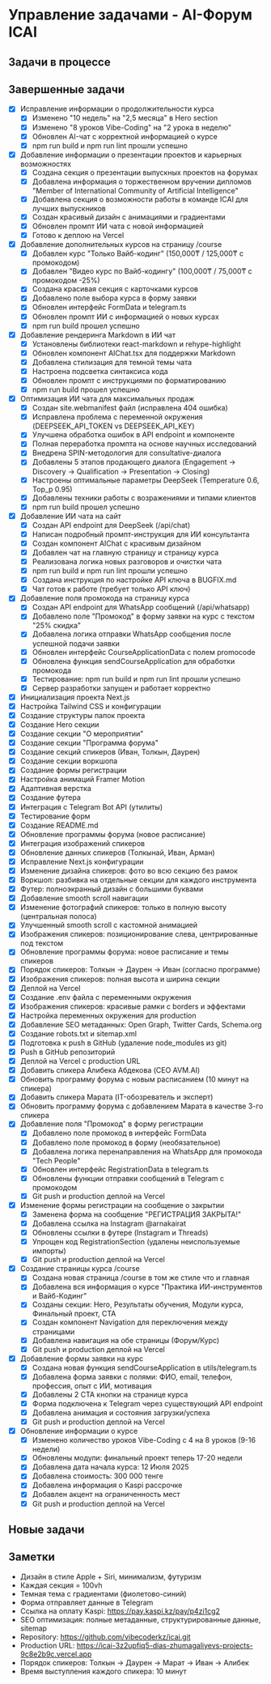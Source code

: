 # Управление задачами - AI-Форум ICAI

## Задачи в процессе

## Завершенные задачи

- [x] Исправление информации о продолжительности курса
  - [x] Изменено "10 недель" на "2,5 месяца" в Hero section
  - [x] Изменено "8 уроков Vibe-Coding" на "2 урока в неделю"
  - [x] Обновлен AI-чат с корректной информацией о курсе
  - [x] npm run build и npm run lint прошли успешно

- [x] Добавление информации о презентации проектов и карьерных возможностях
  - [x] Создана секция о презентации выпускных проектов на форумах
  - [x] Добавлена информация о торжественном вручении дипломов "Member of International Community of Artificial Intelligence"
  - [x] Добавлена секция о возможности работы в команде ICAI для лучших выпускников
  - [x] Создан красивый дизайн с анимациями и градиентами
  - [x] Обновлен промпт ИИ чата с новой информацией
  - [x] Готово к деплою на Vercel

- [x] Добавление дополнительных курсов на страницу /course
  - [x] Добавлен курс "Только Вайб-кодинг" (150,000₸ / 125,000₸ с промокодом)
  - [x] Добавлен "Видео курс по Вайб-кодингу" (100,000₸ / 75,000₸ с промокодом -25%)
  - [x] Создана красивая секция с карточками курсов
  - [x] Добавлено поле выбора курса в форму заявки
  - [x] Обновлен интерфейс FormData и telegram.ts
  - [x] Обновлен промпт ИИ с информацией о новых курсах
  - [x] npm run build прошел успешно

- [x] Добавление рендеринга Markdown в ИИ чат
  - [x] Установлены библиотеки react-markdown и rehype-highlight
  - [x] Обновлен компонент AIChat.tsx для поддержки Markdown
  - [x] Добавлена стилизация для темной темы чата
  - [x] Настроена подсветка синтаксиса кода
  - [x] Обновлен промпт с инструкциями по форматированию
  - [x] npm run build прошел успешно

- [x] Оптимизация ИИ чата для максимальных продаж
  - [x] Создан site.webmanifest файл (исправлена 404 ошибка)
  - [x] Исправлена проблема с переменной окружения (DEEPSEEK_API_TOKEN vs DEEPSEEK_API_KEY)
  - [x] Улучшена обработка ошибок в API endpoint и компоненте
  - [x] Полная переработка промпта на основе научных исследований
  - [x] Внедрена SPIN-методология для consultative-диалога
  - [x] Добавлены 5 этапов продающего диалога (Engagement → Discovery → Qualification → Presentation → Closing)
  - [x] Настроены оптимальные параметры DeepSeek (Temperature 0.6, Top_p 0.95)
  - [x] Добавлены техники работы с возражениями и типами клиентов
  - [x] npm run build прошел успешно

- [x] Добавление ИИ чата на сайт
  - [x] Создан API endpoint для DeepSeek (/api/chat)
  - [x] Написан подробный промпт-инструкция для ИИ консультанта
  - [x] Создан компонент AIChat с красивым дизайном
  - [x] Добавлен чат на главную страницу и страницу курса
  - [x] Реализована логика новых разговоров и очистки чата
  - [x] npm run build и npm run lint прошли успешно
  - [x] Создана инструкция по настройке API ключа в BUGFIX.md
  - [x] Чат готов к работе (требует только API ключ)

- [x] Добавление поля промокода на страницу курса
  - [x] Создан API endpoint для WhatsApp сообщений (/api/whatsapp)
  - [x] Добавлено поле "Промокод" в форму заявки на курс с текстом "25% скидка"
  - [x] Добавлена логика отправки WhatsApp сообщения после успешной подачи заявки
  - [x] Обновлен интерфейс CourseApplicationData с полем promocode
  - [x] Обновлена функция sendCourseApplication для обработки промокода
  - [x] Тестирование: npm run build и npm run lint прошли успешно
  - [x] Сервер разработки запущен и работает корректно

- [x] Инициализация проекта Next.js
- [x] Настройка Tailwind CSS и конфигурации
- [x] Создание структуры папок проекта
- [x] Создание Hero секции
- [x] Создание секции "О мероприятии"
- [x] Создание секции "Программа форума"
- [x] Создание секций спикеров (Иван, Толкын, Даурен)
- [x] Создание секции воркшопа
- [x] Создание формы регистрации
- [x] Настройка анимаций Framer Motion
- [x] Адаптивная верстка
- [x] Создание футера
- [x] Интеграция с Telegram Bot API (утилиты)
- [x] Тестирование форм
- [x] Создание README.md
- [x] Обновление программы форума (новое расписание)
- [x] Интеграция изображений спикеров
- [x] Обновление данных спикеров (Толкынай, Иван, Арман)
- [x] Исправление Next.js конфигурации
- [x] Изменение дизайна спикеров: фото во всю секцию без рамок
- [x] Воркшоп: разбивка на отдельные секции для каждого инструмента
- [x] Футер: полноэкранный дизайн с большими буквами
- [x] Добавление smooth scroll навигации
- [x] Изменение фотографий спикеров: только в полную высоту (центральная полоса)
- [x] Улучшенный smooth scroll с кастомной анимацией
- [x] Изображения спикеров: позиционирование слева, центрированные под текстом
- [x] Обновление программы форума: новое расписание и темы спикеров
- [x] Порядок спикеров: Толкын → Даурен → Иван (согласно программе)
- [x] Изображения спикеров: полная высота и ширина секции
- [x] Деплой на Vercel
- [x] Создание .env файла с переменными окружения
- [x] Изображения спикеров: красивые рамки с borders и эффектами
- [x] Настройка переменных окружения для production
- [x] Добавление SEO метаданных: Open Graph, Twitter Cards, Schema.org
- [x] Создание robots.txt и sitemap.xml
- [x] Подготовка к push в GitHub (удаление node_modules из git)
- [x] Push в GitHub репозиторий
- [x] Деплой на Vercel с production URL
- [x] Добавить спикера Алибека Абдекова (CEO AVM.AI)
- [x] Обновить программу форума с новым расписанием (10 минут на спикера)
- [x] Добавить спикера Марата (IT-обозреватель и эксперт)
- [x] Обновить программу форума с добавлением Марата в качестве 3-го спикера
- [x] Добавление поля "Промокод" в форму регистрации
  - [x] Добавлено поле промокод в интерфейс FormData  
  - [x] Добавлено поле промокод в форму (необязательное)
  - [x] Добавлена логика перенаправления на WhatsApp для промокода "Tech People"
  - [x] Обновлен интерфейс RegistrationData в telegram.ts
  - [x] Обновлены функции отправки сообщений в Telegram с промокодом
  - [x] Git push и production деплой на Vercel
- [x] Изменение формы регистрации на сообщение о закрытии
  - [x] Заменена форма на сообщение "РЕГИСТРАЦИЯ ЗАКРЫТА!"
  - [x] Добавлена ссылка на Instagram @arnakairat
  - [x] Обновлены ссылки в футере (Instagram и Threads)
  - [x] Упрощен код RegistrationSection (удалены неиспользуемые импорты)
  - [x] Git push и production деплой на Vercel
- [x] Создание страницы курса /course
  - [x] Создана новая страница /course в том же стиле что и главная
  - [x] Добавлена вся информация о курсе "Практика ИИ-инструментов и Вайб-Кодинг"
  - [x] Созданы секции: Hero, Результаты обучения, Модули курса, Финальный проект, CTA
  - [x] Создан компонент Navigation для переключения между страницами
  - [x] Добавлена навигация на обе страницы (Форум/Курс)
  - [x] Git push и production деплой на Vercel
- [x] Добавление формы заявки на курс
  - [x] Создана новая функция sendCourseApplication в utils/telegram.ts
  - [x] Добавлена форма заявки с полями: ФИО, email, телефон, профессия, опыт с ИИ, мотивация
  - [x] Добавлены 2 CTA кнопки на странице курса
  - [x] Форма подключена к Telegram через существующий API endpoint
  - [x] Добавлена анимация и состояния загрузки/успеха
  - [x] Git push и production деплой на Vercel
- [x] Обновление информации о курсе
  - [x] Изменено количество уроков Vibe-Coding с 4 на 8 уроков (9-16 недели)
  - [x] Обновлены модули: финальный проект теперь 17-20 недели
  - [x] Добавлена дата начала курса: 12 Июля 2025
  - [x] Добавлена стоимость: 300 000 тенге
  - [x] Добавлена информация о Kaspi рассрочке
  - [x] Добавлен акцент на ограниченность мест
  - [x] Git push и production деплой на Vercel

## Новые задачи

## Заметки

- Дизайн в стиле Apple + Siri, минимализм, футуризм
- Каждая секция = 100vh
- Темная тема с градиентами (фиолетово-синий)
- Форма отправляет данные в Telegram
- Ссылка на оплату Kaspi: https://pay.kaspi.kz/pay/p4zi1cg2
- SEO оптимизация: полные метаданные, структурированные данные, sitemap
- Repository: https://github.com/vibecoderkz/icai.git
- Production URL: https://icai-3z2upfiq5-dias-zhumagaliyevs-projects-9c8e2b9c.vercel.app
- Порядок спикеров: Толкын → Даурен → Марат → Иван → Алибек
- Время выступления каждого спикера: 10 минут 